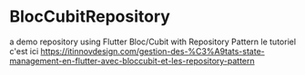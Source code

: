 # BlocCubitRepository
 a demo repository using Flutter Bloc/Cubit with Repository Pattern le tutoriel c'est ici https://itinnovdesign.com/gestion-des-%C3%A9tats-state-management-en-flutter-avec-bloccubit-et-les-repository-pattern
